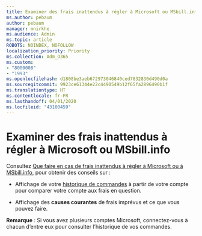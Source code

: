 ```yaml
---
title: Examiner des frais inattendus à régler à Microsoft ou MSbill.info
ms.author: pebaum
author: pebaum
manager: mnirkhe
ms.audience: Admin
ms.topic: article
ROBOTS: NOINDEX, NOFOLLOW
localization_priority: Priority
ms.collection: Adm_O365
ms.custom:
- "8000008"
- "1993"
ms.openlocfilehash: d1808be3aeb672973046840ced7832830d490d0a
ms.sourcegitcommit: 9923ce61344e22c4490549b12f65fa2896490b1f
ms.translationtype: HT
ms.contentlocale: fr-FR
ms.lasthandoff: 04/01/2020
ms.locfileid: "43100459"
---
```

# <a name="investigate-a-billing-charge-from-microsoft-or-msbill-dot-info"></a>Examiner des frais inattendus à régler à Microsoft ou MSbill.info

Consultez [Que faire en cas de frais inattendus à régler à Microsoft ou à MSbill.info](https://support.microsoft.com/help/10623/microsoft-account-investigate-billing-charge), pour obtenir des conseils sur : 

- Affichage de votre [historique de commandes](https://account.microsoft.com/billing/orders/) à partir de votre compte pour comparer votre compte aux frais en question.

- Affichage des **causes courantes** de frais imprévus et ce que vous pouvez faire.

**Remarque** : Si vous avez plusieurs comptes Microsoft, connectez-vous à chacun d’entre eux pour consulter l’historique de vos commandes.
